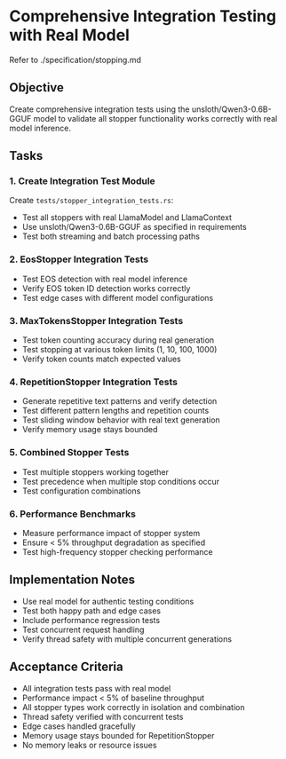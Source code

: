 # Comprehensive Integration Testing with Real Model

Refer to ./specification/stopping.md

## Objective

Create comprehensive integration tests using the unsloth/Qwen3-0.6B-GGUF model to validate all stopper functionality works correctly with real model inference.

## Tasks

### 1. Create Integration Test Module
Create `tests/stopper_integration_tests.rs`:
- Test all stoppers with real LlamaModel and LlamaContext
- Use unsloth/Qwen3-0.6B-GGUF as specified in requirements
- Test both streaming and batch processing paths

### 2. EosStopper Integration Tests
- Test EOS detection with real model inference
- Verify EOS token ID detection works correctly
- Test edge cases with different model configurations

### 3. MaxTokensStopper Integration Tests
- Test token counting accuracy during real generation
- Test stopping at various token limits (1, 10, 100, 1000)
- Verify token counts match expected values

### 4. RepetitionStopper Integration Tests
- Generate repetitive text patterns and verify detection
- Test different pattern lengths and repetition counts
- Test sliding window behavior with real text generation
- Verify memory usage stays bounded

### 5. Combined Stopper Tests
- Test multiple stoppers working together
- Test precedence when multiple stop conditions occur
- Test configuration combinations

### 6. Performance Benchmarks
- Measure performance impact of stopper system
- Ensure < 5% throughput degradation as specified
- Test high-frequency stopper checking performance

## Implementation Notes

- Use real model for authentic testing conditions
- Test both happy path and edge cases
- Include performance regression tests
- Test concurrent request handling
- Verify thread safety with multiple concurrent generations

## Acceptance Criteria

- All integration tests pass with real model
- Performance impact < 5% of baseline throughput
- All stopper types work correctly in isolation and combination
- Thread safety verified with concurrent tests
- Edge cases handled gracefully
- Memory usage stays bounded for RepetitionStopper
- No memory leaks or resource issues